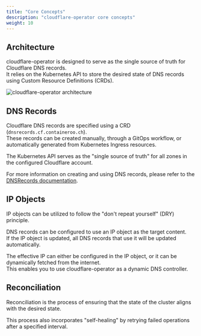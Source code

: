 ```yaml
---
title: "Core Concepts"
description: "cloudflare-operator core concepts"
weight: 10
---
```


## Architecture

cloudflare-operator is designed to serve as the single source of truth for Cloudflare DNS records.  
It relies on the Kubernetes API to store the desired state of DNS records using Custom Resource Definitions (CRDs).

![cloudflare-operator architecture](/img/cloudflare-operator-architecture.svg)

## DNS Records

Cloudflare DNS records are specified using a CRD (`dnsrecords.cf.containeroo.ch`).  
These records can be created manually, through a GitOps workflow, or automatically generated from Kubernetes Ingress resources.

The Kubernetes API serves as the "single source of truth" for all zones in the configured Cloudflare account.

For more information on creating and using DNS records, please refer to the [DNSRecords documentation](/docs/cloudflare-operator/dns_records).

## IP Objects

IP objects can be utilized to follow the "don't repeat yourself" (DRY) principle.

DNS records can be configured to use an IP object as the target content.  
If the IP object is updated, all DNS records that use it will be updated automatically.

The effective IP can either be configured in the IP object, or it can be dynamically fetched from the internet.  
This enables you to use cloudflare-operator as a dynamic DNS controller.

## Reconciliation

Reconciliation is the process of ensuring that the state of the cluster aligns with the desired state.

This process also incorporates "self-healing" by retrying failed operations after a specified interval.
